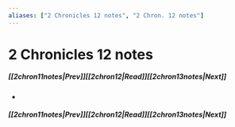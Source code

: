 ```yaml
---
aliases: ["2 Chronicles 12 notes", "2 Chron. 12 notes"]
---
```

# 2 Chronicles 12 notes
##### <span class=arrow-left></span>[[2chron11notes|Prev]]<span class=navigation-separator></span>[[2chron12|Read]]<span class=navigation-separator></span>[[2chron13notes|Next]]<span class=arrow-right></span>
- 
##### <span class=arrow-left></span>[[2chron11notes|Prev]]<span class=navigation-separator></span>[[2chron12|Read]]<span class=navigation-separator></span>[[2chron13notes|Next]]<span class=arrow-right></span>
